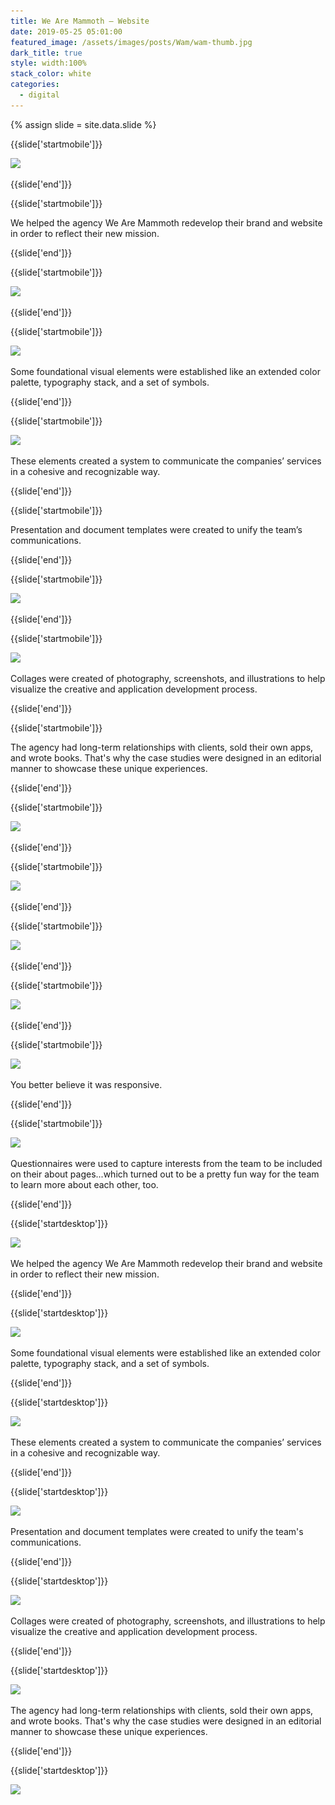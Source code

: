 ```yaml
---
title: We Are Mammoth — Website
date: 2019-05-25 05:01:00
featured_image: /assets/images/posts/Wam/wam-thumb.jpg
dark_title: true
style: width:100%
stack_color: white
categories:
  - digital
---
```

{% assign slide = site.data.slide %}


{{slide['startmobile']}}

<div><img class='full-height' src='/assets/images/posts/wam/wam-1-mobile.png' srcset='/assets/images/posts/wam/wam-1-mobile.png 375w, /assets/images/posts/wam/wam-1-mobile@2x.png 750w, /assets/images/posts/wam/wam-1-mobile@3x.png 1125w'></div>

<p class='bg-dark'></p>

{{slide['end']}}



{{slide['startmobile']}}

We helped the agency We Are Mammoth redevelop their brand and website in order to reflect their new mission.

{{slide['end']}}



{{slide['startmobile']}}

<div><img class='full-width' src='/assets/images/posts/wam/wam-2-mobile.png' srcset='/assets/images/posts/wam/wam-2-mobile.png 375w, /assets/images/posts/wam/wam-2-mobile@2x.png 750w, /assets/images/posts/wam/wam-2-mobile@3x.png 1125w'></div>

{{slide['end']}}



{{slide['startmobile']}}

<div><img class='full-height' src='/assets/images/posts/wam/wam-3-mobile.png' srcset='/assets/images/posts/wam/wam-3-mobile.png 375w, /assets/images/posts/wam/wam-3-mobile@2x.png 750w, /assets/images/posts/wam/wam-3-mobile@3x.png 1125w'></div>

<p class='bg-dark'>Some foundational visual elements were established like an extended color palette, typography stack, and a set of symbols.</p>

{{slide['end']}}


{{slide['startmobile']}}

<div><img class='full-height' src='/assets/images/posts/wam/wam-4-mobile.png' srcset='/assets/images/posts/wam/wam-4-mobile.png 375w, /assets/images/posts/wam/wam-4-mobile@2x.png 750w, /assets/images/posts/wam/wam-4-mobile@3x.png 1125w'></div>


<p class='bg-dark'>These elements created a system to communicate the companies’ services in a cohesive and recognizable way.</p>

{{slide['end']}}



{{slide['startmobile']}}

Presentation and document templates were created to unify the team’s communications.

{{slide['end']}}



{{slide['startmobile']}}

<div><img class='full-height' src='/assets/images/posts/wam/wam-5-mobile.png' srcset='/assets/images/posts/wam/wam-5-mobile.png 375w, /assets/images/posts/wam/wam-5-mobile@2x.png 750w, /assets/images/posts/wam/wam-5-mobile@3x.png 1125w'></div>

 <p class='bg-dark'></p>

{{slide['end']}}




{{slide['startmobile']}}

<div><img class='full-height' src='/assets/images/posts/wam/wam-6-mobile.png' srcset='/assets/images/posts/wam/wam-6-mobile.png 375w, /assets/images/posts/wam/wam-6-mobile@2x.png 750w, /assets/images/posts/wam/wam-6-mobile@3x.png 1125w'></div>


<p class='bg-dark'>Collages were created of photography, screenshots, and illustrations to help visualize the creative and application development process.</p>

{{slide['end']}}



{{slide['startmobile']}}

The agency had long-term relationships with clients, sold their own apps, and wrote books. That's why the case studies were designed in an editorial manner to showcase these unique experiences.

{{slide['end']}}



{{slide['startmobile']}}

<div><img class='full-height' src='/assets/images/posts/wam/wam-7-mobile.png' srcset='/assets/images/posts/wam/wam-7-mobile.png 375w, /assets/images/posts/wam/wam-7-mobile@2x.png 750w, /assets/images/posts/wam/wam-7-mobile@3x.png 1125w'></div>

{{slide['end']}}





{{slide['startmobile']}}

<div><img class='full-height' src='/assets/images/posts/wam/wam-8-mobile.png' srcset='/assets/images/posts/wam/wam-8-mobile.png 375w, /assets/images/posts/wam/wam-8-mobile@2x.png 750w, /assets/images/posts/wam/wam-8-mobile@3x.png 1125w'></div>

<p class='bg-dark'></p>

{{slide['end']}}



{{slide['startmobile']}}

<div><img class='full-height' src='/assets/images/posts/wam/wam-9-mobile.png' srcset='/assets/images/posts/wam/wam-9-mobile.png 375w, /assets/images/posts/wam/wam-9-mobile@2x.png 750w, /assets/images/posts/wam/wam-9-mobile@3x.png 1125w'></div>





{{slide['end']}}



{{slide['startmobile']}}

<div><img class='full-height' src='/assets/images/posts/wam/wam-10-mobile.png' srcset='/assets/images/posts/wam/wam-10-mobile.png 375w, /assets/images/posts/wam/wam-10-mobile@2x.png 750w, /assets/images/posts/wam/wam-10-mobile@3x.png 1125w'></div>

<p class='bg-dark'></p>

{{slide['end']}}


{{slide['startmobile']}}

<div><img class='full-height' src='/assets/images/posts/wam/wam-11-mobile.png' srcset='/assets/images/posts/wam/wam-11-mobile.png 375w, /assets/images/posts/wam/wam-11-mobile@2x.png 750w, /assets/images/posts/wam/wam-11-mobile@3x.png 1125w'></div>


<p class='bg-dark'>You better believe it was responsive.</p>

{{slide['end']}}



{{slide['startmobile']}}

<div><img class='full-height' src='/assets/images/posts/wam/wam-12-mobile.png' srcset='/assets/images/posts/wam/wam-12-mobile.png 375w, /assets/images/posts/wam/wam-12-mobile@2x.png 750w, /assets/images/posts/wam/wam-12-mobile@3x.png 1125w'></div>


<p class='bg-dark'>Questionnaires were used to capture interests from the team to be included on their about pages...which turned out to be a pretty fun way for the team to learn more about each other, too.</p>

{{slide['end']}}






{{slide['startdesktop']}}

<div><img class='full-width' src='/assets/images/posts/wam/wam-1@2x.png' srcset='/assets/images/posts/wam/wam-1.png 1024w, /assets/images/posts/wam/wam-1@2x.png 2048w, /assets/images/posts/wam/wam-1@3x.png 3072w'></div>

We helped the agency We Are Mammoth redevelop their brand and website in order to reflect their new mission.


{{slide['end']}}



{{slide['startdesktop']}}

<div><img class='full-height' src='/assets/images/posts/wam/wam-2@2x.png' srcset='/assets/images/posts/wam/wam-2.png 794w, /assets/images/posts/wam/wam-2@2x.png 1588w'></div>

Some foundational visual elements were established like an extended color palette, typography stack, and a set of symbols.

{{slide['end']}}




{{slide['startdesktop']}}

<div><img src='/assets/images/posts/wam/wam-3@2x.png' srcset='/assets/images/posts/wam/wam-3.png 794w, /assets/images/posts/wam/wam-3@2x.png 1588w, /assets/images/posts/wam/wam-3@3x.png 2382w'></div>

These elements created a system to communicate the companies’ services in a cohesive and recognizable way.

{{slide['end']}}




{{slide['startdesktop']}}

<div><img src='/assets/images/posts/wam/wam-4@2x.png' srcset='/assets/images/posts/wam/wam-4.png 794w, /assets/images/posts/wam/wam-4@2x.png 1588w, /assets/images/posts/wam/wam-4@3x.png 2382w'></div>

Presentation and document templates were created to unify the team's communications.


{{slide['end']}}



{{slide['startdesktop']}}

<div><img src='/assets/images/posts/wam/wam-5@2x.png' srcset='/assets/images/posts/wam/wam-5.png 794w, /assets/images/posts/wam/wam-5@2x.png 1588w, /assets/images/posts/wam/wam-5@3x.png 2382w'></div>

Collages were created of photography, screenshots, and illustrations to help visualize the creative and application development process.

{{slide['end']}}



{{slide['startdesktop']}}

<div><img src='/assets/images/posts/wam/wam-6@2x.png' srcset='/assets/images/posts/wam/wam-6.png 694w, /assets/images/posts/wam/wam-6@2x.png 1588w, /assets/images/posts/wam/wam-6@3x.png 2382w'></div>

The agency had long-term relationships with clients, sold their own apps, and wrote books. That's why the case studies were designed in an editorial manner to showcase these unique experiences.

{{slide['end']}}



{{slide['startdesktop']}}

<div class='row'>

<div><img src='/assets/images/posts/Wam/wam-7@2x.png' srcset='/assets/images/posts/Wam/wam-7.png 314w, /assets/images/posts/Wam/wam-7@2x.png 628w, /assets/images/posts/Wam/wam-7@3x.png 942w'></div><!--

--><div><img src='/assets/images/posts/Wam/wam-8@2x.png' srcset='/assets/images/posts/Wam/wam-8.png 474w, /assets/images/posts/Wam/wam-8@2x.png 948w, /assets/images/posts/Wam/wam-8@3x.png 1422w'></div>

</div>

<br />

{{slide['end']}}



{{slide['startdesktop']}}

<div class='row'>

<div><img src='/assets/images/posts/Wam/wam-9@2x.png' srcset='/assets/images/posts/Wam/wam-9.png 314w, /assets/images/posts/Wam/wam-9@2x.png 628w, /assets/images/posts/Wam/wam-9@3x.png 942w'></div><!--

--><div><img src='/assets/images/posts/Wam/wam-10@2x.png' srcset='/assets/images/posts/Wam/wam-10.png 474w, /assets/images/posts/Wam/wam-10@2x.png 948w, /assets/images/posts/Wam/wam-10@3x.png 1422w'></div>

</div>


{{slide['end']}}



{{slide['startdesktop']}}

<div><img src='/assets/images/posts/wam/wam-11@2x.png' srcset='/assets/images/posts/wam/wam-11.png 694w, /assets/images/posts/wam/wam-11@2x.png 1588w, /assets/images/posts/wam/wam-11@3x.png 2382w'></div>

You better believe it was responsive.

{{slide['end']}}



{{slide['startdesktop']}}

<div class='row'>

<div><img src='/assets/images/posts/Wam/wam-12@2x.png' srcset='/assets/images/posts/Wam/wam-12.png 314w, /assets/images/posts/Wam/wam-12@2x.png 628w, /assets/images/posts/Wam/wam-12@3x.png 942w'></div><!--

--><div><img src='/assets/images/posts/Wam/wam-13@2x.png' srcset='/assets/images/posts/Wam/wam-13.png 474w, /assets/images/posts/Wam/wam-13@2x.png 948w, /assets/images/posts/Wam/wam-13@3x.png 1422w'></div>

</div>

Questionnaires were used to capture interests from the team to be included on their about pages...which turned out to be a pretty fun way for the team to learn more about each other, too.

{{slide['end']}}



{{slide['startdesktop']}}

<div><img src='/assets/images/posts/wam/wam-14@2x.png' srcset='/assets/images/posts/wam/wam-14.png 694w, /assets/images/posts/wam/wam-14@2x.png 1588w, /assets/images/posts/wam/wam-14@3x.png 2382w'></div>

{{slide['end']}}
